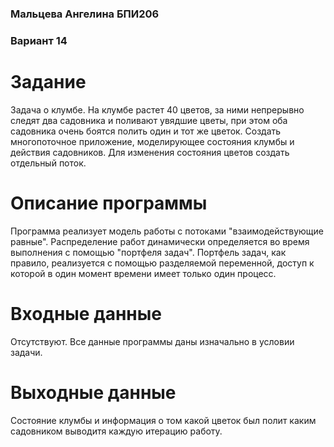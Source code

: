 ### Мальцева Ангелина БПИ206
### Вариант 14

# Задание
Задача о клумбе.
На клумбе растет 40 цветов, за ними непрерывно следят два садовника и поливают увядшие цветы, при этом оба садовника очень боятся полить один и тот же цветок. Создать многопоточное приложение, моделирующее состояния клумбы и действия садовников. Для изменения состояния цветов создать отдельный поток.

# Описание программы
Программа реализует модель работы с потоками "взаимодействующие равные". Распределение работ динамически определяется во время выполнения с помощью "портфеля задач". Портфель задач, как правило, реализуется с помощью
разделяемой переменной, доступ к которой в один момент времени имеет
только один процесс.

# Входные данные
Отсутствуют. Все данные программы даны изначально в условии задачи.

# Выходные данные
Состояние клумбы и информация о том какой цветок был полит каким садовником выводитя каждую итерацию работу.
